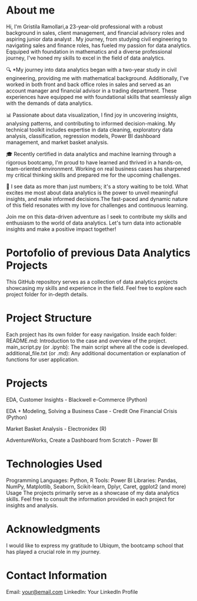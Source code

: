  # About me 
  
Hi, I'm Gristila Ramollari,a 23-year-old professional with a robust background in sales, client management, and financial advisory roles and aspiring junior data analyst . My journey, from studying civil engineering to navigating sales and finance roles, has fueled my passion for data analytics. Eqquiped with   foundation in mathematics and a diverse professional journey, I've honed my skills to excel in the field of data analytics.

🔍  *My journey into data analytics began with a two-year study in civil engineering, providing me with mathematical background. Additionally, I've worked in both front and back office roles in sales and served as an account manager and financial advisor in a trading department. These experiences have equipped me with foundational skills that seamlessly align with the demands of data analytics.

📊 Passionate about data visualization, I find joy in uncovering insights, analysing patterns, and contributing to informed decision-making. My technical toolkit includes expertise in data cleaning, exploratory data analysis, classification, regression models, Power BI dashboard management, and market basket analysis.

🎓 Recently certified in data analytics and machine learning through a rigorous bootcamp, I'm proud to have learned and thrived in a hands-on, team-oriented environment. Working on real business cases has sharpened my critical thinking skills and prepared me for the upcoming challenges. 

🚀 I see data as more than just numbers; it's a story waiting to be told. What excites me most about data analytics is the power to unveil meaningful insights, and make informed decisions.The fast-paced and dynamic nature of this field resonates with my love for challenges and continuous learning.

Join me on this data-driven adventure as I seek to contribute my skills and enthusiasm to the world of data analytics. Let's turn data into actionable insights and make a positive impact together! 

  
# Portofolio of previous Data Analytics Projects 
This GitHub repository serves as a collection of data analytics projects showcasing my skills and experience in the field. Feel free to explore each project folder for in-depth details.

# Project Structure
Each project has its own folder for easy navigation.
Inside each folder:
README.md: Introduction to the case and overview of the project.
main_script.py (or .ipynb): The main script where all the code is developed.
additional_file.txt (or .md): Any additional documentation or explanation of functions for user application.
# Projects
EDA, Customer Insights - Blackwell e-Commerce (Python)

EDA + Modeling, Solving a Business Case - Credit One Financial Crisis (Python)

Market Basket Analysis - Electronidex (R) 

AdventureWorks, Create a Dashboard from Scratch - Power BI


# Technologies Used
Programming Languages: Python, R
Tools: Power BI
Libraries: Pandas, NumPy, Matplotlib, Seaborn, Scikit-learn, Dplyr, Caret, ggplot2 (and more)
Usage
The projects primarily serve as a showcase of my data analytics skills. Feel free to consult the information provided in each project for insights and analysis.

# Acknowledgments
I would like to express my gratitude to Ubiqum, the bootcamp school that has played a crucial role in my journey.

# Contact Information
Email: your@email.com
LinkedIn: Your LinkedIn Profile


#

